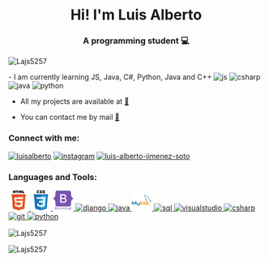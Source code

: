 <h1 align="center">Hi! I'm Luis Alberto</h1>
<h3 align="center">A programming student 💻</h3>

<p align="left"> <img src="https://komarev.com/ghpvc/?username=Lajs5257&label=Profile%20views&color=0e75b6&style=flat-square" alt="Lajs5257" /> </p>
<p align="left"> - I am currently learning JS, Java, C#, Python, Java and C++ <img src="https://img.icons8.com/color/50/000000/javascript--v1.png" alt="js" width="30" height="30"> <img src="https://brandeps.com/logo-download/C/C-Sharp-logo-vector-01.svg" alt="csharp" width="30" height="30"> <img src="https://brandeps.com/icon-download/J/Java-icon-vector-05.svg" alt="java" width="30" height="30"> <img src="https://seeklogo.com/images/P/python-logo-A32636CAA3-seeklogo.com.png" alt="python" width="20" height="20"> </p>

- All my projects are available at [🚀](https://github.com/Lajs5257?tab=repositories)

- You can contact me by mail [📧](mailto:lajs5257@gmail.com)

<h3 align="left">Connect with me:</h3>
<p align="left">

<a href="https://fb.com/luisalberto.jimenez.10297" target="blank"><img src="https://img.icons8.com/color/48/000000/facebook.png" alt="luisalberto" height="40" width="40" /></a>
<a href="https://instagram.com/" target="blank"><img src="https://img.icons8.com/fluency/48/000000/instagram-new.png" alt="instagram" height="40" width="40" /></a>
<a href="https://www.linkedin.com/in/luis-alberto-jimenez-soto-b0210920a/" target="blank"><img src="https://img.icons8.com/color/48/000000/linkedin.png" alt="luis-alberto-jimenez-soto" height="40" width="40" /></a>
</p>

<h3 align="left">Languages and Tools:</h3>
<p align="left"><a href="https://www.w3.org/html/" target="_blank"> <img src="https://raw.githubusercontent.com/devicons/devicon/master/icons/html5/html5-original-wordmark.svg" alt="html5" width="40" height="40"/><a href="https://www.w3schools.com/css/" target="_blank"> <img src="https://raw.githubusercontent.com/devicons/devicon/master/icons/css3/css3-original-wordmark.svg" alt="css3" width="40" height="40"/> </a> </a> <a href="https://getbootstrap.com" target="_blank"> <img src="https://raw.githubusercontent.com/devicons/devicon/master/icons/bootstrap/bootstrap-plain-wordmark.svg" alt="bootstrap" width="40" height="40"/> </a><a href="https://www.djangoproject.com/" target="_blank"> <img src="https://seeklogo.com/images/D/django-logo-4C5ECF7036-seeklogo.com.png" alt="django" width="40" height="40"/> </a><a href="https://www.java.com/es/" target="_blank"> <img src="https://brandeps.com/icon-download/J/Java-icon-vector-05.svg" alt="java" width="40" height="40"/> </a> <a href="https://www.mysql.com/" target="_blank"> <img src="https://raw.githubusercontent.com/devicons/devicon/master/icons/mysql/mysql-original-wordmark.svg" alt="mysql" width="40" height="40"/> </a> <a href="https://www.microsoft.com/es-mx/sql-server/sql-server-2019" target="_blank"> <img src="https://seeklogo.com/images/M/microsoft-sql-server-logo-96AF49E2B3-seeklogo.com.png" alt="sql" width="40" height="40"/> <a href="https://visualstudio.microsoft.com/es/" target="_blank"> <img src="https://visualstudio.microsoft.com/wp-content/uploads/2019/06/BrandVisualStudioWin2019-3.svg" alt="visualstudio" width="40" height="40"/> </a><a href="https://docs.microsoft.com/en-us/dotnet/csharp/" target="_blank"> <img src="https://brandeps.com/logo-download/C/C-Sharp-logo-vector-01.svg" alt="csharp" width="40" height="40"/> </a> <a href="https://git-scm.com/" target="_blank"> <img src="https://www.vectorlogo.zone/logos/git-scm/git-scm-icon.svg" alt="git" width="40" height="40"/> </a> <a href="https://www.python.org/" target="_blank"> <img src="https://www.python.org/static/img/python-logo-large.c36dccadd999.png?1576869008" alt="python" width="40" height="40"/> </a> </p>


<p><img align="center" src="https://github-readme-stats.vercel.app/api?username=Lajs5257&theme=dark&show_icons=true" alt="Lajs5257" /></p>
<p><img align="center" src="https://github-readme-stats.vercel.app/api/top-langs/?username=Lajs5257&theme=dark&show_icons=true&locale=en&layout=compact" alt="Lajs5257" /></p>
